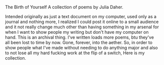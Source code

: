 The Birth of Yourself
A collection of poems by Julia Daher.

Intended originally as just a text document on my computer, used only as a journal and nothing more,
I realized I could post it online to a small audience and it not really change much other than having something in my arsenal
for when I want to show people my writing but don't have my computer on hand.
This is an archival thing. I've written loads more poems, btu they've all been lost to time by now.
Gone, forever, into the aether.
So, in order to show people what I've made without needing to do anything major and also to not lose all my hard fucking work at the flip of a switch,
Here is 
my collection.
